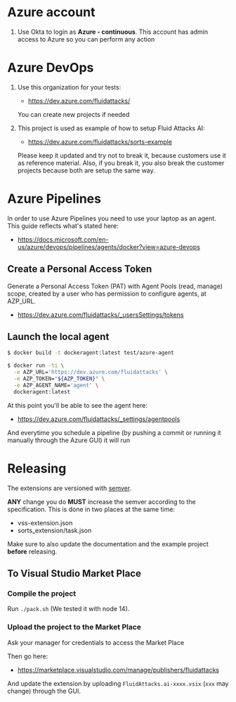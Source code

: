 # Azure account

1. Use Okta to login as **Azure - continuous**.
  This account has admin access
  to Azure so you can perform any action

# Azure DevOps

1. Use this organization for your tests:
    - https://dev.azure.com/fluidattacks/

    You can create new projects if needed
1. This project is used as example of how to setup Fluid Attacks AI:
    - https://dev.azure.com/fluidattacks/sorts-example

    Please keep it updated
    and try not to break it,
    because customers use it as reference material.
    Also, if you break it, you also break the customer projects
    because both are setup the same way.

# Azure Pipelines

In order to use Azure Pipelines you need to use your laptop as an agent.
This guide reflects what's stated here:
- https://docs.microsoft.com/en-us/azure/devops/pipelines/agents/docker?view=azure-devops

## Create a Personal Access Token

Generate a Personal Access Token (PAT)
with Agent Pools (read, manage) scope,
created by a user who has permission to configure agents, at AZP_URL.
- https://dev.azure.com/fluidattacks/_usersSettings/tokens

## Launch the local agent

```bash
$ docker build -t dockeragent:latest test/azure-agent

$ docker run -ti \
  -e AZP_URL='https://dev.azure.com/fluidattacks' \
  -e AZP_TOKEN="${AZP_TOKEN}" \
  -e AZP_AGENT_NAME='agent' \
  dockeragent:latest
```

At this point you'll be able to see the agent here:
- https://dev.azure.com/fluidattacks/_settings/agentpools

And everytime you schedule a pipeline
(by pushing a commit or running it manually through the Azure GUI)
it will run

# Releasing

The extensions are versioned with [semver](https://semver.org/).

**ANY** change you do **MUST** increase the semver according to the specification.
This is done in two places at the same time:
- vss-extension.json
- sorts_extension/task.json

Make sure to also update the documentation and the example project
**before** releasing.

## To Visual Studio Market Place

### Compile the project

Run `./pack.sh` (We tested it with node 14).

### Upload the project to the Market Place

Ask your manager for credentials to access the Market Place

Then go here:
- https://marketplace.visualstudio.com/manage/publishers/fluidattacks

And update the extension
by uploading `FluidAttacks.ai-xxxx.vsix` (`xxx` may change)
through the GUI.
